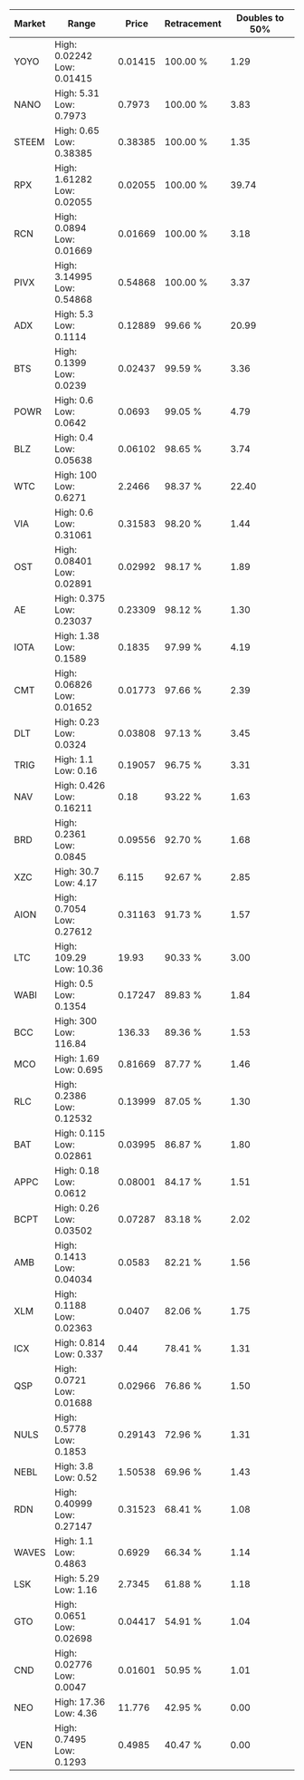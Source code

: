| Market | Range | Price| Retracement | Doubles to 50% |
| --- | --- | --- | --- | --- |
| YOYO | High: 0.02242<br />Low: 0.01415 | 0.01415 | 100.00 % | 1.29 |
| NANO | High: 5.31<br />Low: 0.7973 | 0.7973 | 100.00 % | 3.83 |
| STEEM | High: 0.65<br />Low: 0.38385 | 0.38385 | 100.00 % | 1.35 |
| RPX | High: 1.61282<br />Low: 0.02055 | 0.02055 | 100.00 % | 39.74 |
| RCN | High: 0.0894<br />Low: 0.01669 | 0.01669 | 100.00 % | 3.18 |
| PIVX | High: 3.14995<br />Low: 0.54868 | 0.54868 | 100.00 % | 3.37 |
| ADX | High: 5.3<br />Low: 0.1114 | 0.12889 | 99.66 % | 20.99 |
| BTS | High: 0.1399<br />Low: 0.0239 | 0.02437 | 99.59 % | 3.36 |
| POWR | High: 0.6<br />Low: 0.0642 | 0.0693 | 99.05 % | 4.79 |
| BLZ | High: 0.4<br />Low: 0.05638 | 0.06102 | 98.65 % | 3.74 |
| WTC | High: 100<br />Low: 0.6271 | 2.2466 | 98.37 % | 22.40 |
| VIA | High: 0.6<br />Low: 0.31061 | 0.31583 | 98.20 % | 1.44 |
| OST | High: 0.08401<br />Low: 0.02891 | 0.02992 | 98.17 % | 1.89 |
| AE | High: 0.375<br />Low: 0.23037 | 0.23309 | 98.12 % | 1.30 |
| IOTA | High: 1.38<br />Low: 0.1589 | 0.1835 | 97.99 % | 4.19 |
| CMT | High: 0.06826<br />Low: 0.01652 | 0.01773 | 97.66 % | 2.39 |
| DLT | High: 0.23<br />Low: 0.0324 | 0.03808 | 97.13 % | 3.45 |
| TRIG | High: 1.1<br />Low: 0.16 | 0.19057 | 96.75 % | 3.31 |
| NAV | High: 0.426<br />Low: 0.16211 | 0.18 | 93.22 % | 1.63 |
| BRD | High: 0.2361<br />Low: 0.0845 | 0.09556 | 92.70 % | 1.68 |
| XZC | High: 30.7<br />Low: 4.17 | 6.115 | 92.67 % | 2.85 |
| AION | High: 0.7054<br />Low: 0.27612 | 0.31163 | 91.73 % | 1.57 |
| LTC | High: 109.29<br />Low: 10.36 | 19.93 | 90.33 % | 3.00 |
| WABI | High: 0.5<br />Low: 0.1354 | 0.17247 | 89.83 % | 1.84 |
| BCC | High: 300<br />Low: 116.84 | 136.33 | 89.36 % | 1.53 |
| MCO | High: 1.69<br />Low: 0.695 | 0.81669 | 87.77 % | 1.46 |
| RLC | High: 0.2386<br />Low: 0.12532 | 0.13999 | 87.05 % | 1.30 |
| BAT | High: 0.115<br />Low: 0.02861 | 0.03995 | 86.87 % | 1.80 |
| APPC | High: 0.18<br />Low: 0.0612 | 0.08001 | 84.17 % | 1.51 |
| BCPT | High: 0.26<br />Low: 0.03502 | 0.07287 | 83.18 % | 2.02 |
| AMB | High: 0.1413<br />Low: 0.04034 | 0.0583 | 82.21 % | 1.56 |
| XLM | High: 0.1188<br />Low: 0.02363 | 0.0407 | 82.06 % | 1.75 |
| ICX | High: 0.814<br />Low: 0.337 | 0.44 | 78.41 % | 1.31 |
| QSP | High: 0.0721<br />Low: 0.01688 | 0.02966 | 76.86 % | 1.50 |
| NULS | High: 0.5778<br />Low: 0.1853 | 0.29143 | 72.96 % | 1.31 |
| NEBL | High: 3.8<br />Low: 0.52 | 1.50538 | 69.96 % | 1.43 |
| RDN | High: 0.40999<br />Low: 0.27147 | 0.31523 | 68.41 % | 1.08 |
| WAVES | High: 1.1<br />Low: 0.4863 | 0.6929 | 66.34 % | 1.14 |
| LSK | High: 5.29<br />Low: 1.16 | 2.7345 | 61.88 % | 1.18 |
| GTO | High: 0.0651<br />Low: 0.02698 | 0.04417 | 54.91 % | 1.04 |
| CND | High: 0.02776<br />Low: 0.0047 | 0.01601 | 50.95 % | 1.01 |
| NEO | High: 17.36<br />Low: 4.36 | 11.776 | 42.95 % | 0.00 |
| VEN | High: 0.7495<br />Low: 0.1293 | 0.4985 | 40.47 % | 0.00 |
